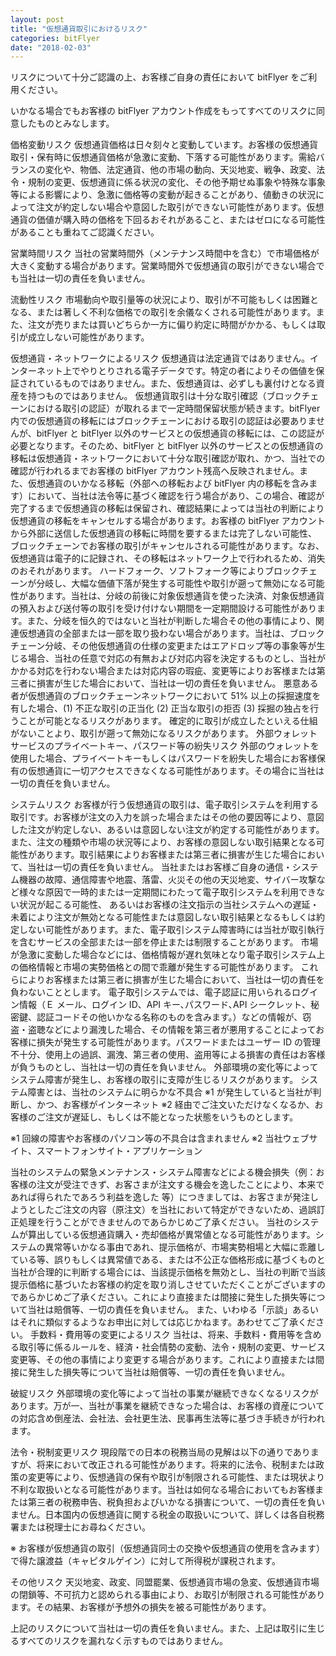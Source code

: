 ```yaml
---
layout: post
title: "仮想通貨取引におけるリスク"
categories: bitFlyer
date: "2018-02-03"
---
```


リスクについて十分ご認識の上、お客様ご自身の責任において bitFlyer をご利用ください。

いかなる場合でもお客様の bitFlyer アカウント作成をもってすべてのリスクに同意したものとみなします。

価格変動リスク
仮想通貨価格は日々刻々と変動しています。お客様の仮想通貨取引・保有時に仮想通貨価格が急激に変動、下落する可能性があります。需給バランスの変化や、物価、法定通貨、他の市場の動向、天災地変、戦争、政変、法令・規制の変更、仮想通貨に係る状況の変化、その他予期せぬ事象や特殊な事象等による影響により、急激に価格等の変動が起きることがあり、値動きの状況によって注文が約定しない場合や意図した取引ができない可能性があります。仮想通貨の価値が購入時の価格を下回るおそれがあること、またはゼロになる可能性があることも重ねてご認識ください。

営業時間リスク
当社の営業時間外（メンテナンス時間中を含む）で市場価格が大きく変動する場合があります。営業時間外で仮想通貨の取引ができない場合でも当社は一切の責任を負いません。

流動性リスク
市場動向や取引量等の状況により、取引が不可能もしくは困難となる、または著しく不利な価格での取引を余儀なくされる可能性があります。また、注文が売りまたは買いどちらか一方に偏り約定に時間がかかる、もしくは取引が成立しない可能性があります。

仮想通貨・ネットワークによるリスク
仮想通貨は法定通貨ではありません。インターネット上でやりとりされる電子データです。特定の者によりその価値を保証されているものではありません。また、仮想通貨は、必ずしも裏付けとなる資産を持つものではありません。
仮想通貨取引は十分な取引確認（ブロックチェーンにおける取引の認証）が取れるまで一定時間保留状態が続きます。bitFlyer 内での仮想通貨の移転にはブロックチェーンにおける取引の認証は必要ありませんが、bitFlyer と bitFlyer 以外のサービスとの仮想通貨の移転には、この認証が必要となります。そのため、bitFlyer と bitFlyer 以外のサービスとの仮想通貨の移転は仮想通貨・ネットワークにおいて十分な取引確認が取れ、かつ、当社での確認が行われるまでお客様の bitFlyer アカウント残高へ反映されません。また、仮想通貨のいかなる移転（外部への移転および bitFlyer 内の移転を含みます）において、当社は法令等に基づく確認を行う場合があり、この場合、確認が完了するまで仮想通貨の移転は保留され、確認結果によっては当社の判断により仮想通貨の移転をキャンセルする場合があります。お客様の bitFlyer アカウントから外部に送信した仮想通貨の移転に時間を要するまたは完了しない可能性、 ブロックチェーンでお客様の取引がキャンセルされる可能性があります。なお、仮想通貨は電子的に記録され、その移転はネットワーク上で行われるため、消失のおそれがあります。
ハードフォーク、ソフトフォーク等によりブロックチェーンが分岐し、大幅な価値下落が発生する可能性や取引が遡って無効になる可能性があります。当社は、分岐の前後に対象仮想通貨を使った決済、対象仮想通貨の預入および送付等の取引を受け付けない期間を一定期間設ける可能性があります。また、分岐を恒久的ではないと当社が判断した場合その他の事情により、関連仮想通貨の全部または一部を取り扱わない場合があります。当社は、ブロックチェーン分岐、その他仮想通貨の仕様の変更またはエアドロップ等の事象等が生じる場合、当社の任意で対応の有無および対応内容を決定するものとし、当社がかかる対応を行わない場合または対応内容の瑕疵、変更等によりお客様または第三者に損害が生じた場合において、当社は一切の責任を負いません。
悪意ある者が仮想通貨のブロックチェーンネットワークにおいて 51% 以上の採掘速度を有した場合、(1) 不正な取引の正当化 (2) 正当な取引の拒否 (3) 採掘の独占を行うことが可能となるリスクがあります。
確定的に取引が成立したといえる仕組がないことより、取引が遡って無効になるリスクがあります。
外部ウォレットサービスのプライベートキー、パスワード等の紛失リスク
外部のウォレットを使用した場合、プライベートキーもしくはパスワードを紛失した場合にお客様保有の仮想通貨に一切アクセスできなくなる可能性があります。その場合に当社は一切の責任を負いません。

システムリスク
お客様が行う仮想通貨の取引は、電子取引システムを利用する取引です。お客様が注文の入力を誤った場合またはその他の要因等により、意図した注文が約定しない、あるいは意図しない注文が約定する可能性があります。また、注文の種類や市場の状況等により、お客様の意図しない取引結果となる可能性があります。取引結果によりお客様または第三者に損害が生じた場合において、当社は一切の責任を負いません。
当社またはお客様ご自身の通信・システム機器の故障、通信障害や地震、落雷、火災その他の天災地変、サイバー攻撃など様々な原因で一時的または一定期間にわたって電子取引システムを利用できない状況が起こる可能性、 あるいはお客様の注文指示の当社システムへの遅延・未着により注文が無効となる可能性または意図しない取引結果となるもしくは約定しない可能性があります。また、電子取引システム障害時には当社が取引執行を含むサービスの全部または一部を停止または制限することがあります。
市場が急激に変動した場合などには、価格情報が遅れ気味となり電子取引システム上の価格情報と市場の実勢価格との間で乖離が発生する可能性があります。
これらによりお客様または第三者に損害が生じた場合において、当社は一切の責任を負わないこととします。
電子取引システムでは、電子認証に用いられるログイン情報（Ｅ メール、ログイン ID、API キー､パスワード､API シークレット、秘密鍵、認証コードその他いかなる名称のものを含みます。）などの情報が、窃盗・盗聴などにより漏洩した場合、その情報を第三者が悪用することによってお客様に損失が発生する可能性があります。パスワードまたはユーザー ID の管理不十分、使用上の過誤、漏洩、第三者の使用、盗用等による損害の責任はお客様が負うものとし、当社は一切の責任を負いません。
外部環境の変化等によってシステム障害が発生し、お客様の取引に支障が生じるリスクがあります。 システム障害とは、当社のシステムに明らかな不具合 ※1 が発生していると当社が判断し、かつ、お客様がインターネット ※2 経由でご注文いただけなくなるか、お客様のご注文が遅延し、もしくは不能となった状態をいうものとします。

※1 回線の障害やお客様のパソコン等の不具合は含まれません
※2 当社ウェブサイト、スマートフォンサイト・アプリケーション

当社のシステムの緊急メンテナンス・システム障害などによる機会損失（例：お客様の注文が受注できず、お客さまが注文する機会を逸したことにより、本来であれば得られたであろう利益を逸した 等）につきましては、お客さまが発注しようとしたご注文の内容（原注文）を当社において特定ができないため、過誤訂正処理を行うことができませんのであらかじめご了承ください。
当社のシステムが算出している仮想通貨購入・売却価格が異常値となる可能性があります。システムの異常等いかなる事由であれ、提示価格が、市場実勢相場と大幅に乖離している等、誤りもしくは異常値である、または不公正な価格形成に基づくものと当社が合理的に判断する場合には、当該提示価格を無効とし、当社の判断で当該提示価格に基づいたお客様の約定を取り消しさせていただくことがございますのであらかじめご了承ください。これにより直接または間接に発生した損失等について当社は賠償等、一切の責任を負いません。
また、いわゆる「示談」あるいはそれに類似するようなお申出に対しては応じかねます。あわせてご了承ください。
手数料・費用等の変更によるリスク
当社は、将来、手数料・費用等を含める取引等に係るルールを、経済・社会情勢の変動、法令・規制の変更、サービス変更等、その他の事情により変更する場合があります。これにより直接または間接に発生した損失等について当社は賠償等、一切の責任を負いません。

破綻リスク
外部環境の変化等によって当社の事業が継続できなくなるリスクがあります。万が一、当社が事業を継続できなった場合は、お客様の資産についての対応含め倒産法、会社法、会社更生法、民事再生法等に基づき手続きが行われます。

法令・税制変更リスク
現段階での日本の税務当局の見解は以下の通りでありますが、将来において改正される可能性があります。将来的に法令、税制または政策の変更等により、仮想通貨の保有や取引が制限される可能性、または現状より不利な取扱いとなる可能性があります。当社は如何なる場合においてもお客様または第三者の税務申告、税負担およびいかなる損害について、一切の責任を負いません。日本国内の仮想通貨に関する税金の取扱いについて、詳しくは各自税務署または税理士にお尋ねください。

※ お客様が仮想通貨の取引（仮想通貨同士の交換や仮想通貨の使用を含みます）で得た譲渡益（キャピタルゲイン）に対して所得税が課税されます。

その他リスク
天災地変、政変、同盟罷業、仮想通貨市場の急変、仮想通貨市場の閉鎖等、不可抗力と認められる事由により、お取引が制限される可能性があります。その結果、お客様が予想外の損失を被る可能性があります。

上記のリスクについて当社は一切の責任を負いません。また、上記は取引に生じるすべてのリスクを漏れなく示すものではありません。
